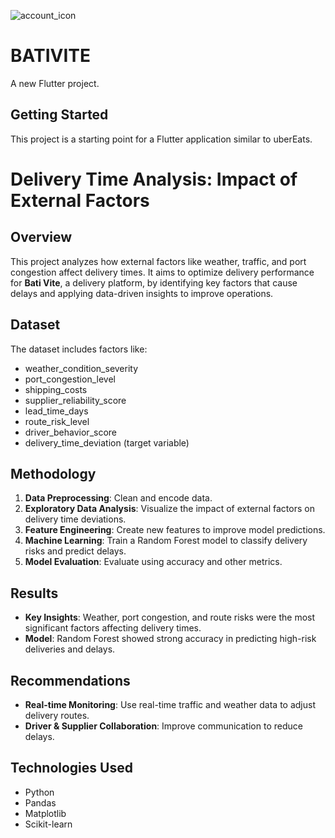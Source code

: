 ![account_icon](https://github.com/user-attachments/assets/938ade98-db3a-4228-8eac-1cfb1a94a564)
# BATIVITE
A new Flutter project.

## Getting Started

This project is a starting point for a Flutter application similar to uberEats.

# Delivery Time Analysis: Impact of External Factors

## Overview
This project analyzes how external factors like weather, traffic, and port congestion affect delivery times. It aims to optimize delivery performance for **Bati Vite**, a delivery platform, by identifying key factors that cause delays and applying data-driven insights to improve operations.

## Dataset
The dataset includes factors like:
- weather_condition_severity
- port_congestion_level
- shipping_costs
- supplier_reliability_score
- lead_time_days
- route_risk_level
- driver_behavior_score
- delivery_time_deviation (target variable)

## Methodology
1. **Data Preprocessing**: Clean and encode data.
2. **Exploratory Data Analysis**: Visualize the impact of external factors on delivery time deviations.
3. **Feature Engineering**: Create new features to improve model predictions.
4. **Machine Learning**: Train a Random Forest model to classify delivery risks and predict delays.
5. **Model Evaluation**: Evaluate using accuracy and other metrics.

## Results
- **Key Insights**: Weather, port congestion, and route risks were the most significant factors affecting delivery times.
- **Model**: Random Forest showed strong accuracy in predicting high-risk deliveries and delays.

## Recommendations
- **Real-time Monitoring**: Use real-time traffic and weather data to adjust delivery routes.
- **Driver & Supplier Collaboration**: Improve communication to reduce delays.

## Technologies Used
- Python
- Pandas
- Matplotlib
- Scikit-learn
